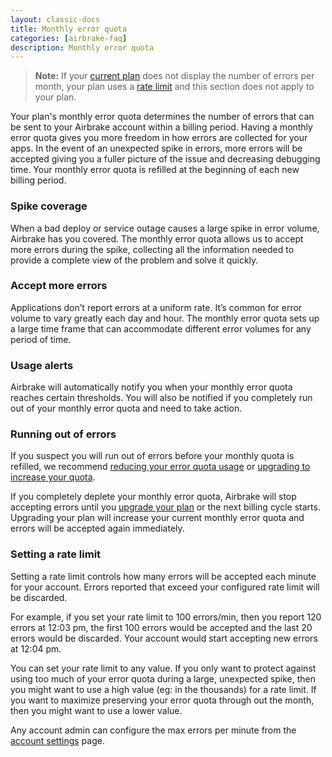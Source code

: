 ```yaml
---
layout: classic-docs
title: Monthly error quota
categories: [airbrake-faq]
description: Monthly error quota
---
```


> **Note:** If your [current plan](https://airbrake.io/account/error-quota)
> does not display the number of errors per month, your plan uses a
> [rate limit](/docs/airbrake-faq/what-is-a-rate-limit/) and this section does
> not apply to your plan.

Your plan's monthly error quota determines the number of errors that can be sent
to your Airbrake account within a billing period. Having a monthly error quota
gives you more freedom in how errors are collected for your apps. In the event
of an unexpected spike in errors, more errors will be accepted giving you a
fuller picture of the issue and decreasing debugging time. Your monthly error
quota is refilled at the beginning of each new billing period.

### Spike coverage
When a bad deploy or service outage causes a large spike in error volume,
Airbrake has you covered. The monthly error quota allows us to accept more
errors during the spike, collecting all the information needed to provide a
complete view of the problem and solve it quickly.

### Accept more errors
Applications don’t report errors at a uniform rate. It’s common for error volume
to vary greatly each day and hour. The monthly error quota sets up a large time
frame that can accommodate different error volumes for any period of time.

### Usage alerts
Airbrake will automatically notify you when your monthly error quota reaches
certain thresholds.
You will also be notified if you completely run out of your monthly error quota
and need to take action.

### Running out of errors
If you suspect you will run out of errors before your monthly quota is refilled,
we recommend [reducing your error quota usage](/docs/airbrake-faq/reducing-error-quota-usage/) or
[upgrading to increase your quota](https://airbrake.io/billing/edit).

If you completely deplete your monthly error quota, Airbrake will stop accepting
errors until you [upgrade your plan](https://airbrake.io/billing/edit) or the
next billing cycle starts. Upgrading your plan will increase your current
monthly error quota and errors will be accepted again immediately.

### Setting a rate limit
Setting a rate limit controls how many errors will be accepted each minute for
your account. Errors reported that exceed your configured rate limit will be
discarded.

For example, if you set your rate limit to 100 errors/min, then you report 120
errors at 12:03 pm, the first 100 errors would be accepted and the last 20
errors would be discarded. Your account would start accepting new errors at
12:04 pm.

You can set your rate limit to any value. If you only want to protect against
using too much of your error quota during a large, unexpected spike, then you
might want to use a high value (eg: in the thousands) for a rate limit. If you
want to maximize preserving your error quota through out the month, then you
might want to use a lower value.

Any account admin can configure the max errors per minute from the
[account settings](https://airbrake.io/account/error-quota) page.
